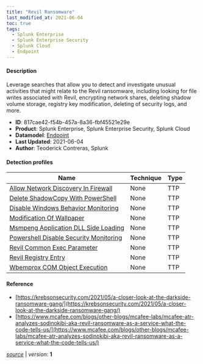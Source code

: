 ```yaml
---
title: "Revil Ransomware"
last_modified_at: 2021-06-04
toc: true
tags:
  - Splunk Enterprise
  - Splunk Enterprise Security
  - Splunk Cloud
  - Endpoint
---
```


#### Description

Leverage searches that allow you to detect and investigate unusual activities that might relate to the Revil ransomware, including looking for file writes associated with Revil, encrypting network shares, deleting shadow volume storage, registry key modification, deleting of security logs, and more.

- **ID**: 817cae42-f54b-457a-8a36-fbf45521e29e
- **Product**: Splunk Enterprise, Splunk Enterprise Security, Splunk Cloud
- **Datamodel**: [Endpoint](https://docs.splunk.com/Documentation/CIM/latest/User/Endpoint)
- **Last Updated**: 2021-06-04
- **Author**: Teoderick Contreras, Splunk

#### Detection profiles

| Name        | Technique   | Type         |
| ----------- | ----------- |--------------|
| [Allow Network Discovery In Firewall](/endpoint/allow_network_discovery_in_firewall/) | None | TTP |
| [Delete ShadowCopy With PowerShell](/endpoint/delete_shadowcopy_with_powershell/) | None | TTP |
| [Disable Windows Behavior Monitoring](/endpoint/disable_windows_behavior_monitoring/) | None | TTP |
| [Modification Of Wallpaper](/endpoint/modification_of_wallpaper/) | None | TTP |
| [Msmpeng Application DLL Side Loading](/endpoint/msmpeng_application_dll_side_loading/) | None | TTP |
| [Powershell Disable Security Monitoring](/endpoint/powershell_disable_security_monitoring/) | None | TTP |
| [Revil Common Exec Parameter](/endpoint/revil_common_exec_parameter/) | None | TTP |
| [Revil Registry Entry](/endpoint/revil_registry_entry/) | None | TTP |
| [Wbemprox COM Object Execution](/endpoint/wbemprox_com_object_execution/) | None | TTP |

#### Reference

* [https://krebsonsecurity.com/2021/05/a-closer-look-at-the-darkside-ransomware-gang/](https://krebsonsecurity.com/2021/05/a-closer-look-at-the-darkside-ransomware-gang/)
* [https://www.mcafee.com/blogs/other-blogs/mcafee-labs/mcafee-atr-analyzes-sodinokibi-aka-revil-ransomware-as-a-service-what-the-code-tells-us/](https://www.mcafee.com/blogs/other-blogs/mcafee-labs/mcafee-atr-analyzes-sodinokibi-aka-revil-ransomware-as-a-service-what-the-code-tells-us/)



[_source_](https://github.com/splunk/security_content/tree/develop/stories/revil_ransomware.yml) | _version_: **1**
